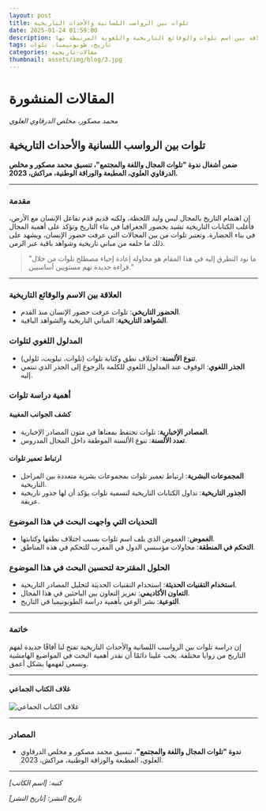 ```yaml
---
layout: post
title: تلوات بين الرواسب اللسانية والأحداث التاريخية
date: 2025-01-24 01:59:00
description: دراسة حول العلاقة بين اسم تلوات والوقائع التاريخية واللغوية المرتبطة بها.
tags: تاريخ، طوبونيميا، تلوات
categories: مقالات-تاريخية
thumbnail: assets/img/blog/3.jpg
---
```


# المقالات المنشورة

_محمد مصكور، مخلص الدرقاوي العلوي_

## تلوات بين الرواسب اللسانية والأحداث التاريخية

**ضمن أشغال ندوة "تلوات المجال واللغة والمجتمع"، تنسيق محمد مصكور و مخلص الدرقاوي العلوي، المطبعة والوراقة الوطنية، مراكش، 2023.**

---

### مقدمة

إن اهتمام التاريخ بالمجال ليس وليد اللحظة، ولكنه قديم قدم تفاعل الإنسان مع الأرض، فأغلب الكتابات التاريخية تشيد بحضور الجغرافيا في بناء التاريخ وتؤكد على أهمية المجال في بناء الحضارة. وتعتبر تلوات من بين المجالات التي عرفت حضور الإنسان، ويشهد على ذلك ما خلفه من مباني تاريخية وشواهد باقية عبر الزمن.

> "ما نود التطرق إليه في هذا المقام هو محاولة إعادة إحياء مصطلح تلوات من خلال قراءة جديدة تهم مستويين أساسيين."

---

### العلاقة بين الاسم والوقائع التاريخية

- **الحضور التاريخي**: تلوات عرفت حضور الإنسان منذ القدم.
- **الشواهد التاريخية**: المباني التاريخية والشواهد الباقية.

### المدلول اللغوي لتلوات

- **تنوع الألسنة**: اختلاف نطق وكتابة تلوات (تلوات، تيلويت، ئلولي).
- **الجذر اللغوي**: الوقوف عند المدلول اللغوي للكلمة بالرجوع إلى الجذر الذي تنتمي إليه.

### أهمية دراسة تلوات

#### كشف الجوانب المغيبة

- **المصادر الإخبارية**: تلوات تحتفظ بمعناها في متون المصادر الإخبارية.
- **تعدد الألسنة**: تنوع الألسنة الموظفة داخل المجال المدروس.

#### ارتباط تعمير تلوات

- **المجموعات البشرية**: ارتباط تعمير تلوات بمجموعات بشرية متعددة بين المراحل التاريخية.
- **الجذور التاريخية**: تداول الكتابات التاريخية لتسمية تلوات يؤكد أن لها جذور تاريخية عريقة.

### التحديات التي واجهت البحث في هذا الموضوع

- **الغموض**: الغموض الذي يلف اسم تلوات بسبب اختلاف نطقها وكتابتها.
- **التحكم في المنطقة**: محاولات مؤسسي الدول في المغرب للتحكم في هذه المناطق.

### الحلول المقترحة لتحسين البحث في هذا الموضوع

- **استخدام التقنيات الحديثة**: استخدام التقنيات الحديثة لتحليل المصادر التاريخية.
- **التعاون الأكاديمي**: تعزيز التعاون بين الباحثين في هذا المجال.
- **التوعية**: نشر الوعي بأهمية دراسة الطوبونيميا في التاريخ.

---

### خاتمة

إن دراسة تلوات بين الرواسب اللسانية والأحداث التاريخية تفتح لنا آفاقًا جديدة لفهم التاريخ من زوايا مختلفة. يجب علينا دائمًا أن نقدر أهمية البحث في المواضيع الهامشية ونسعى لفهمها بشكل أعمق.

---

#### غلاف الكتاب الجماعي

![غلاف الكتاب الجماعي](path/to/cover-image.jpg)

---

### المصادر

- **ندوة "تلوات المجال واللغة والمجتمع"**، تنسيق محمد مصكور و مخلص الدرقاوي العلوي، المطبعة والوراقة الوطنية، مراكش، 2023.

---

_كتبه: [اسم الكاتب]_

_تاريخ النشر: [تاريخ النشر]_
